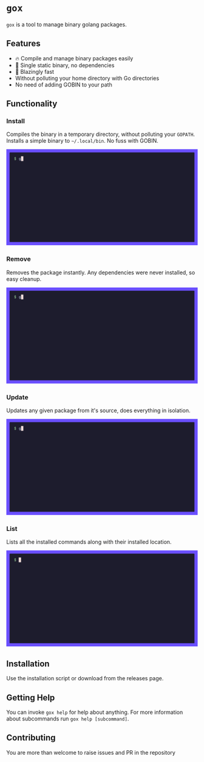 # `gox`

`gox` is a tool to manage binary golang packages.

## Features

- 🔥 Compile and manage binary packages easily
- 🧹 Single static binary, no dependencies
- 🚀 Blazingly fast
- Without polluting your home directory with Go directories
- No need of adding GOBIN to your path

## Functionality

### Install

Compiles the binary in a temporary directory, without polluting your `GOPATH`. 
Installs a simple binary to `~/.local/bin`. No fuss with GOBIN.

![install](./gifs/install.gif)

### Remove

Removes the package instantly. Any dependencies were never installed, so easy cleanup.

![remove](./gifs/remove.gif)

### Update

Updates any given package from it's source, does everything in isolation.

![update](./gifs/update.gif)

### List

Lists all the installed commands along with their installed location.

![list](./gifs/list.gif)

## Installation

Use the installation script or download from the releases page. 

## Getting Help

You can invoke `gox help` for help about anything. For more information about subcommands run `gox help [subcommand]`.

## Contributing

You are more than welcome to raise issues and PR in the repository
